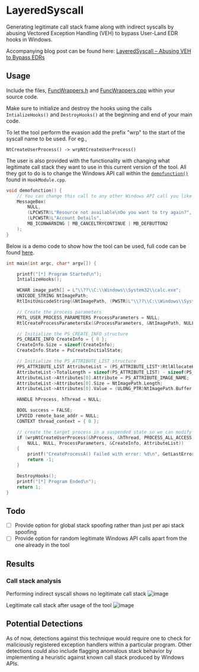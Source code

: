 # LayeredSyscall

Generating legitimate call stack frame along with indirect syscalls by abusing Vectored Exception Handling (VEH) to bypass User-Land EDR hooks in Windows.

Accompanying blog post can be found here: [LayeredSyscall – Abusing VEH to Bypass EDRs](https://whiteknightlabs.com/2024/07/31/layeredsyscall-abusing-veh-to-bypass-edrs/)

## Usage

Include the files, [FuncWrappers.h](https://github.com/WKL-Sec/LayeredSyscall/blob/main/FuncWrappers.h) and [FuncWrappers.cpp](https://github.com/WKL-Sec/LayeredSyscall/blob/main/FuncWrappers.cpp) within your source code.

Make sure to initialize and destroy the hooks using the calls `IntializeHooks()` and `DestroyHooks()` at the beginning and end of your main code.

To let the tool perform the evasion add the prefix "wrp" to the start of the syscall name to be used. For eg.,

`NtCreateUserProcess() -> wrpNtCreateUserProcess()`

The user is also provided with the functionality with changing what legitimate call stack they want to use in this current version of the tool. All they got to do is to change the Windows API call within the [`demofunction()`](https://github.com/WKL-Sec/LayeredSyscall/blob/1014ff4fddb03b4370c0d113caa6d7915d472ddb/HookModule.cpp#L19) found in `HookModule.cpp`.

```cpp
void demofunction() {
    // You can change this call to any other Windows API call you like
    MessageBox(
        NULL,
        (LPCWSTR)L"Resource not available\nDo you want to try again?",
        (LPCWSTR)L"Account Details",
        MB_ICONWARNING | MB_CANCELTRYCONTINUE | MB_DEFBUTTON2
    );
}
```

Below is a demo code to show how the tool can be used, full code can be found [here](https://github.com/WKL-Sec/LayeredSyscall/blob/main/demo.cpp).
```cpp
int main(int argc, char* argv[]) {

	printf("[*] Program Started\n");
	IntializeHooks();

	WCHAR image_path[] = L"\\??\\C:\\Windows\\System32\\calc.exe";
	UNICODE_STRING NtImagePath;
	RtlInitUnicodeString(&NtImagePath, (PWSTR)L"\\??\\C:\\Windows\\System32\\calc.exe");

	// Create the process parameters
	PRTL_USER_PROCESS_PARAMETERS ProcessParameters = NULL;
	RtlCreateProcessParametersEx(&ProcessParameters, &NtImagePath, NULL, NULL, NULL, NULL, NULL, NULL, NULL, NULL, RTL_USER_PROCESS_PARAMETERS_NORMALIZED);

	// Initialize the PS_CREATE_INFO structure
	PS_CREATE_INFO CreateInfo = { 0 };
	CreateInfo.Size = sizeof(CreateInfo);
	CreateInfo.State = PsCreateInitialState;

	// Initialize the PS_ATTRIBUTE_LIST structure
	PPS_ATTRIBUTE_LIST AttributeList = (PS_ATTRIBUTE_LIST*)RtlAllocateHeap(RtlProcessHeap(), HEAP_ZERO_MEMORY, sizeof(PS_ATTRIBUTE));
	AttributeList->TotalLength = sizeof(PS_ATTRIBUTE_LIST) - sizeof(PS_ATTRIBUTE);
	AttributeList->Attributes[0].Attribute = PS_ATTRIBUTE_IMAGE_NAME;
	AttributeList->Attributes[0].Size = NtImagePath.Length;
	AttributeList->Attributes[0].Value = (ULONG_PTR)NtImagePath.Buffer;

	HANDLE hProcess, hThread = NULL;

	BOOL success = FALSE;
	LPVOID remote_base_addr = NULL;
	CONTEXT thread_context = { 0 };

	// create the target process in a suspended state so we can modify its memory and the context of its main thread
	if (wrpNtCreateUserProcess(&hProcess, &hThread, PROCESS_ALL_ACCESS, THREAD_ALL_ACCESS, NULL, NULL,
		NULL, NULL, ProcessParameters, &CreateInfo, AttributeList))
	{
		printf("CreateProcessA() Failed with error: %d\n", GetLastError());
		return -1;
	}

	DestroyHooks();
	printf("[*] Program Ended\n");
	return 1;
}
```

## Todo
- [ ] Provide option for global stack spoofing rather than just per api stack spoofing
- [ ] Provide option for random legitimate Windows API calls apart from the one already in the tool

## Results

### Call stack analysis

Performing indirect syscall shows no legitimate call stack
![image](https://github.com/user-attachments/assets/c360d8a3-9ab8-4736-bd45-3aa371ad386e)

Legitimate call stack after usage of the tool
![image](https://github.com/user-attachments/assets/f5d79970-e699-4408-b658-97db512fd90c)

## Potential Detections

As of now, detections against this technique would require one to check for maliciously registered exception handlers within a particular program. Other detections could also include flagging anomalous stack behavior by implementing a heuristic against known call stack produced by Windows APIs.

